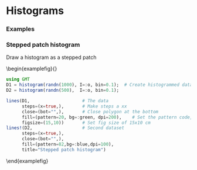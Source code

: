 # Histograms


### Examples

### Stepped patch histogram

Draw a histogram as a stepped patch

\begin{examplefig}{}
```julia
using GMT
D1 = histogram(randn(1000), I=:o, bin=0.1);  # Create histogrammed data with bin = 0.1 (I=:o to create the dataset)
D2 = histogram(randn(500),  I=:o, bin=0.1);

lines(D1,                    # The data
      steps=(x=true,),       # Make steps a xx
      close=(bot="",),       # Close polygon at the bottom
      fill=(pattern=20, bg=:green, dpi=200),    # Set the pattern code, the background color and dpi
      figsize=(15,10))       # Set fig size of 15x10 cm
lines!(D2,                   # Second dataset
      steps=(x=true,),       
      close=(bot="",),
      fill=(pattern=82,bg=:blue,dpi=100),
      title="Stepped patch histogram")
```
\end{examplefig}

